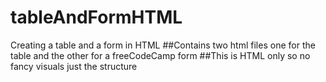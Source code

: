 # tableAndFormHTML
Creating a table and a form in HTML
##Contains two html files one for the table and the other for a freeCodeCamp form
##This is HTML only so no fancy visuals just the structure

